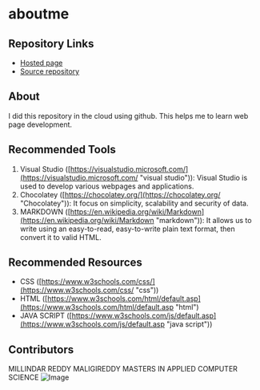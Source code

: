 # aboutme
## Repository Links
- [Hosted page](https://milindar.github.io/aboutme/ "Github")
- [Source repository](https://github.com/milindar/aboutme "source")
## About
I did this repository in the cloud using github. This helps me to learn web page development.
## Recommended Tools
1. Visual Studio ([https://visualstudio.microsoft.com/](https://visualstudio.microsoft.com/ "visual studio")): Visual Studio is used to develop various webpages and applications.
1. Chocolatey ([https://chocolatey.org/](https://chocolatey.org/ "Chocolatey")): It focus on simplicity, scalability and security of data.
1. MARKDOWN ([https://en.wikipedia.org/wiki/Markdown](https://en.wikipedia.org/wiki/Markdown "markdown")): It allows us to write using an easy-to-read, easy-to-write plain text format, then convert it to valid HTML.
## Recommended Resources
- CSS ([https://www.w3schools.com/css/](https://www.w3schools.com/css/ "css"))
- HTML ([https://www.w3schools.com/html/default.asp](https://www.w3schools.com/html/default.asp "html")
- JAVA SCRIPT ([https://www.w3schools.com/js/default.asp](https://www.w3schools.com/js/default.asp "java script"))
## Contributors
MILLINDAR REDDY MALIGIREDDY
MASTERS IN APPLIED COMPUTER SCIENCE
![Image](https://redfairyproject.com/wp-content/uploads/2016/07/Dont-give-up.jpg "Image")